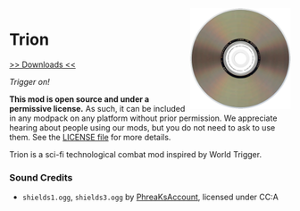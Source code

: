 <img src="icon.png" align="right" width="180px"/>

# Trion


[>> Downloads <<](https://github.com/CottonMC/Trion/releases)

*Trigger on!*

**This mod is open source and under a permissive license.** As such, it can be included in any modpack on any platform without prior permission. We appreciate hearing about people using our mods, but you do not need to ask to use them. See the [LICENSE file](LICENSE) for more details.

Trion is a sci-fi technological combat mod inspired by World Trigger.

### Sound Credits
- `shields1.ogg`, `shields3.ogg` by [PhreaKsAccount](https://freesound.org/people/PhreaKsAccount/), licensed under CC:A
